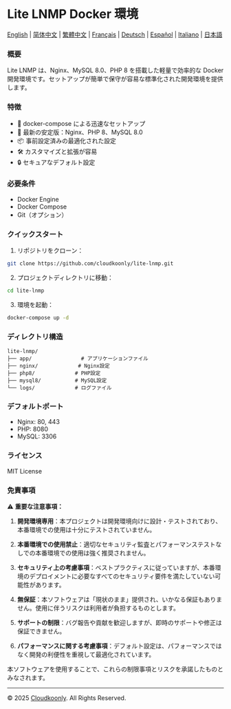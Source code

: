 # Lite LNMP Docker 環境

[English](README.md) | [简体中文](README_zh-CN.md) | [繁體中文](README_zh-TW.md) | [Français](README_FR.md) | [Deutsch](README_DE.md) | [Español](README_ES.md) | [Italiano](README_IT.md) | [日本語](README_JP.md)

### 概要
Lite LNMP は、Nginx、MySQL 8.0、PHP 8 を搭載した軽量で効率的な Docker 開発環境です。セットアップが簡単で保守が容易な標準化された開発環境を提供します。

### 特徴
- 🚀 docker-compose による迅速なセットアップ
- 🔧 最新の安定版：Nginx、PHP 8、MySQL 8.0
- 📦 事前設定済みの最適化された設定
- 🛠️ カスタマイズと拡張が容易
- 🔒 セキュアなデフォルト設定

### 必要条件
- Docker Engine
- Docker Compose
- Git（オプション）

### クイックスタート
1. リポジトリをクローン：
```bash
git clone https://github.com/cloudkoonly/lite-lnmp.git
```

2. プロジェクトディレクトリに移動：
```bash
cd lite-lnmp
```

3. 環境を起動：
```bash
docker-compose up -d
```

### ディレクトリ構造
```
lite-lnmp/
├── app/                # アプリケーションファイル
├── nginx/             # Nginx設定
├── php8/             # PHP設定
├── mysql8/           # MySQL設定
└── logs/             # ログファイル
```

### デフォルトポート
- Nginx: 80, 443
- PHP: 8080
- MySQL: 3306

### ライセンス
MIT License

### 免責事項
⚠️ **重要な注意事項：**

1. **開発環境専用**：本プロジェクトは開発環境向けに設計・テストされており、本番環境での使用は十分にテストされていません。

2. **本番環境での使用禁止**：適切なセキュリティ監査とパフォーマンステストなしでの本番環境での使用は強く推奨されません。

3. **セキュリティ上の考慮事項**：ベストプラクティスに従っていますが、本番環境のデプロイメントに必要なすべてのセキュリティ要件を満たしていない可能性があります。

4. **無保証**：本ソフトウェアは「現状のまま」提供され、いかなる保証もありません。使用に伴うリスクは利用者が負担するものとします。

5. **サポートの制限**：バグ報告や貢献を歓迎しますが、即時のサポートや修正は保証できません。

6. **パフォーマンスに関する考慮事項**：デフォルト設定は、パフォーマンスではなく開発の利便性を重視して最適化されています。

本ソフトウェアを使用することで、これらの制限事項とリスクを承諾したものとみなされます。

---

© 2025 [Cloudkoonly](https://www.cloudkoonly.com). All Rights Reserved.
